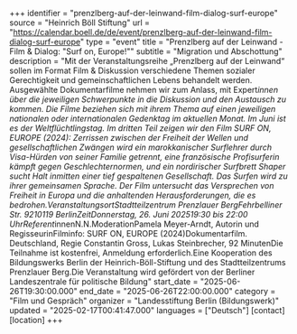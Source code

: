 +++
identifier = "prenzlberg-auf-der-leinwand-film-dialog-surf-europe"
source = "Heinrich Böll Stiftung"
url = "https://calendar.boell.de/de/event/prenzlberg-auf-der-leinwand-film-dialog-surf-europe"
type = "event"
title = "Prenzlberg auf der Leinwand - Film & Dialog: "Surf on, Europe!""
subtitle = "Migration und Abschottung"
description = "Mit der Veranstaltungsreihe „Prenzlberg auf der Leinwand“ sollen im Format Film & Diskussion verschiedene Themen sozialer Gerechtigkeit und gemeinschaftlichen Lebens behandelt werden. Ausgewählte Dokumentarfilme nehmen wir zum Anlass, mit Expert*innen über die jeweiligen Schwerpunkte in die Diskussion und den Austausch zu kommen. Die Filme beziehen sich mit ihrem Thema auf einen jeweiligen nationalen oder internationalen Gedenktag im aktuellen Monat. Im Juni ist es der Weltflüchtlingstag. Im dritten  Teil zeigen wir den Film SURF ON, EUROPE (2024):  Zerrissen zwischen der Freiheit der Wellen und gesellschaftlichen Zwängen wird ein marokkanischer Surflehrer durch Visa-Hürden von seiner Familie getrennt, eine französische Profisurferin kämpft gegen Geschlechternormen, und ein nordirischer Surfbrett Shaper sucht Halt inmitten einer tief gespaltenen Gesellschaft. Das Surfen wird zu ihrer gemeinsamen Sprache. Der Film untersucht das Versprechen von Freiheit in Europa und die anhaltenden Herausforderungen, die es bedrohen.VeranstaltungsortStadtteilzentrum Prenzlauer BergFehrbelliner Str. 9210119 BerlinZeitDonnerstag, 26. Juni 202519:30 bis 22:00 UhrReferent*innenN.N.ModerationPamela Meyer-Arndt, Autorin und RegisseurinFilminfo: SURF ON, EUROPE (2024)Dokumentarfilm. Deutschland, Regie Constantin Gross, Lukas Steinbrecher, 92 MinutenDie Teilnahme ist kostenfrei, Anmeldung erforderlich.Eine Kooperation des Bildungswerks Berlin der Heinrich-Böll-Stiftung und des Stadtteilzentrums Prenzlauer Berg.Die Veranstaltung wird gefördert von der Berliner Landeszentrale für politische Bildung"
start_date = "2025-06-26T19:30:00.000"
end_date = "2025-06-26T22:00:00.000"
category = "Film und Gespräch"
organizer = "Landesstiftung Berlin (Bildungswerk)"
updated = "2025-02-17T00:41:47.000"
languages = ["Deutsch"]
[contact]
[location]
+++